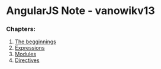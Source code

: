 # AngularJS Note - vanowikv13
### Chapters:
1. [The begginnings](https://github.com/vanowikv13/AngularJS/tree/master/1.%20The%20beginnings)
2. [Expressions](https://github.com/vanowikv13/AngularJS/tree/master/2.%20Expressions)
3. [Modules](https://github.com/vanowikv13/AngularJS/tree/master/3.%20Modules)
4. [Directives](https://github.com/vanowikv13/AngularJS/tree/master/4.%20Directives)

